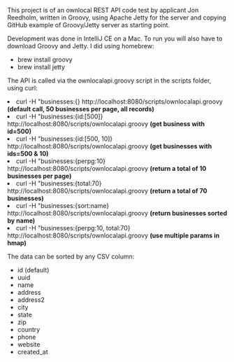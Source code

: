 <html lang="en">
<head>
    <meta charset="UTF-8">
    <title>OwnLocal REST API</title>
</head>
<body>
<p>
This project is of an ownlocal REST API code test by applicant Jon Reedholm,
written in Groovy, using Apache Jetty for the server and copying GitHub example of
Groovy/Jetty server as starting point.
</p>
<p>
Development was done in IntelliJ CE on a Mac. To run you will also have to download Groovy and Jetty.
I did using homebrew:
<ul>
<li>brew install groovy</li>
<li> brew install jetty</li>
</ul>
<p>The API is called via the ownlocalapi.groovy script in the scripts folder, using curl:</p>
<li>curl -H "businesses:{} http://localhost:8080/scripts/ownlocalapi.groovy <b>(default call, 50 businesses per page, all records)</b></li>
<li>curl -H "businesses:{id:[500]} http://localhost:8080/scripts/ownlocalapi.groovy <b>(get business with id=500)</b></li>
<li>curl -H "businesses:{id:[500, 10]} http://localhost:8080/scripts/ownlocalapi.groovy <b>(get businesses with ids=500 & 10)</b></li>
<li>curl -H "businesses:{perpg:10} http://localhost:8080/scripts/ownlocalapi.groovy <b>(return a total of 10 businesses per page)</b></li>
<li>curl -H "businesses:{total:70} http://localhost:8080/scripts/ownlocalapi.groovy <b>(return a total of 70 businesses)</b></li>
<li>curl -H "businesses:{sort:name} http://localhost:8080/scripts/ownlocalapi.groovy <b>(return businesses sorted by name)</b></li>
<li>curl -H "businesses:{perpg:10, total:70} http://localhost:8080/scripts/ownlocalapi.groovy <b>(use multiple params in hmap)</b></li>

<p>The data can be sorted by any CSV column:</p>
<ul>
<li>id </b>(default)</b></li>
<li>uuid</li>
<li>name</li>
<li>address</li>
<li>address2</li>
<li>city</li>
<li>state</li>
<li>zip</li>
<li>country</li>
<li>phone</li>
<li>website</li>
<li>created_at</li>
</ul>
</body>
</html>
